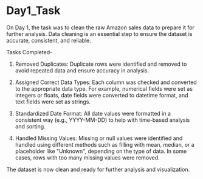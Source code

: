 # Day1_Task
On Day 1, the task was to clean the raw Amazon sales data to prepare it for further analysis. Data cleaning is an essential step to ensure the dataset is accurate, consistent, and reliable.

Tasks Completed-
1. Removed Duplicates:
   Duplicate rows were identified and removed to avoid repeated data and ensure accuracy in analysis.

2. Assigned Correct Data Types:
   Each column was checked and converted to the appropriate data type. For example, numerical fields were set as integers or floats, date fields were converted to datetime format, and text fields were set as 
   strings.

3. Standardized Date Format:
   All date values were formatted in a consistent way (e.g., YYYY-MM-DD) to help with time-based analysis and sorting.

4. Handled Missing Values:
   Missing or null values were identified and handled using different methods such as filling with mean, median, or a placeholder like "Unknown", depending on the type of data. In some cases, rows with too many 
   missing values were removed.

The dataset is now clean and ready for further analysis and visualization.
